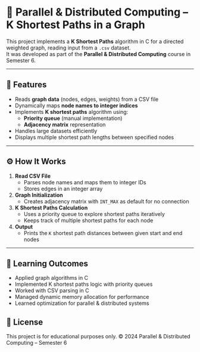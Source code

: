 # 🔗 Parallel & Distributed Computing – K Shortest Paths in a Graph

This project implements a **K Shortest Paths** algorithm in C for a directed weighted graph, reading input from a `.csv` dataset.  
It was developed as part of the **Parallel & Distributed Computing** course in Semester 6.

---

## 📌 Features
- Reads **graph data** (nodes, edges, weights) from a CSV file
- Dynamically maps **node names to integer indices**
- Implements **K shortest paths** algorithm using:
  - **Priority queue** (manual implementation)
  - **Adjacency matrix** representation
- Handles large datasets efficiently
- Displays multiple shortest path lengths between specified nodes

---

## ⚙️ How It Works
1. **Read CSV File**  
   - Parses node names and maps them to integer IDs  
   - Stores edges in an integer array
2. **Graph Initialization**  
   - Creates adjacency matrix with `INT_MAX` as default for no connection
3. **K Shortest Paths Calculation**  
   - Uses a priority queue to explore shortest paths iteratively  
   - Keeps track of multiple shortest paths for each node
4. **Output**  
   - Prints the `K` shortest path distances between given start and end nodes

---

## 🧠 Learning Outcomes
- Applied graph algorithms in C
- Implemented K shortest paths logic with priority queues
- Worked with CSV parsing in C
- Managed dynamic memory allocation for performance
- Learned optimization for parallel & distributed systems

## 📜 License
This project is for educational purposes only.
© 2024 Parallel & Distributed Computing – Semester 6
